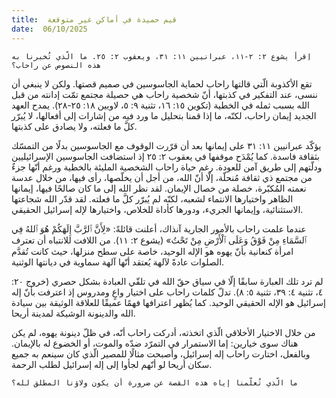 ```yaml
---
title:  قيم حميدة في أماكن غير متوقعة
date:  06/10/2025
---
```


`اِقرأ يشوع ٢: ٢-١١، عبرانيين ١١: ٣١، ويعقوب ٢: ٢٥. ما الّذي تُخبرنا به هذه النصوص عن راحاب؟`

تقع الأكذوبة الّتي قالتها راحاب لحماية الجاسوسين في صميم قصتها. ولكن لا ينبغي أن ننسى، عند التفكير في كذبتها، أنّ شخصية راحاب هي حصيلة مجتمع تمّت إدانته من قبل الله بسبب ثمله في الخطية (تكوين ١٥: ١٦، تثنية ٩: ٥، لاويين ١٨: ٢٥-٢٨). يمدح العهد الجديد إيمان راحاب، لكنّه، ما إذا قمنا بتحليل ما ورد فيه من إشارات إلى أفعالها، لا يُبرّر كلَّ ما فعلته، ولا يصادق على كذبتها.

يؤكّد عبرانيين ١١: ٣١ على إيمانها بعد أن قرّرت الوقوف مع الجاسوسين بدلًا من التمسّك بثقافة فاسدة. كما يُمْدَح موقفها في يعقوب ٢: ٢٥ إذ استضافت الجاسوسين الإسرائيليين ودلّتهم إلى طريق آمن للعودة. رغم حياة راحاب الشخصية المليئة بالخطية ورغم أنّها جزءٌ من مجتمع ذي ثقافة مُنحلّة، إلّا أنّ الله، من أجل أن يخلّصها، رأى فيها، من خلال عدسة نعمته المُكبّرة، خصلة من خصال الإيمان. لقد نظر الله إلى ما كان صالحًا فيها، إيمانها الظاهر واختيارها الانتماء لشعبه، لكنّه لم يُبرّر كلَّ ما فعلته. لقد قدّر الله شجاعتها الاستثنائية، وإيمانها الجريء، ودورها كأداة للخلاص، واختيارها لإله إسرائيل الحقيقي.

عندما علمت راحاب بالأمور الجارية آنذاك، أعلنت قائلةً: «لِأَنَّ ٱلرَّبَّ إِلَهَكُمْ هُوَ ٱللهُ فِي ٱلسَّمَاءِ مِنْ فَوْقُ وَعَلَى ٱلْأَرْضِ مِنْ تَحْتُ» (يشوع ٢: ١١). من اللافت للانتباه أن تعترف امرأة كنعانية بأنّ يهوه هو الإله الوحيد، خاصة على سطح منزلها، حيث كانت تُقدَّم الصلوات عادةً لآلهة يُعتقد أنّها آلهة سماوية في ديانتها الوثنية.

لم ترد تلك العبارة سابقًا إلّا في سياق حقّ الله في تلقّي العبادة بشكل حصري (خروج ٢٠: ٤، تثنية ٤: ٣٩، تثنية ٥: ٨). تدلّ كلمات راحاب على اختيار واعٍ ومدروس إذ اعترفت بأنّ إله إسرائيل هو الإله الحقيقي الوحيد. كما يُظهر اعترافها فهمًا عميقًا للعلاقة الوثيقة بين سيادة الله والدينونة الوشيكة لمدينة أريحا.

من خلال الاختيار الأخلاقي الّذي اتخذته، أدركت راحاب أنّه، في ظلّ دينونة يهوه، لم يكن هناك سوى خيارين: إما الاستمرار في التمرّد ضدّه والموت، أو الخضوع له بالإيمان. وبالفعل، اختارت راحاب إله إسرائيل، وأصبحت مثالًا للمصير الّذي كان سينعم به جميع سكان أريحا لو أنّهم لجأوا إلى إله إسرائيل لطلب الرحمة.

`ما الّذي تُعلّمنا إياه هذه القصة عن ضرورة أن يكون ولاؤنا المطلق لله؟`